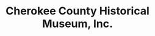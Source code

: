 ---
layout: repo
title: "Cherokee County Historical Museum, Inc."
id: 4907
permalink: repos/4907/
---